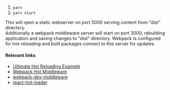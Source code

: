 1. `yarn`
2. `yarn start`

This will open a static webserver on port 5000 serving content from "dist" directory.  
Additionally a webpack middleware server will start on port 3000, rebuilding application and saving changes to "dist" directory. 
Webpack is configured for hot-reloading and built packages connect to this server for updates.

#### Relevant links
* [Ultimate Hot Reloading Example](https://github.com/glenjamin/ultimate-hot-reloading-example)
* [Webpack Hot Middleware](https://github.com/webpack-contrib/webpack-hot-middleware)
* [webpack-dev-middleware](https://github.com/webpack/webpack-dev-middleware)
* [react-hot-loader](https://github.com/gaearon/react-hot-loader)
 
